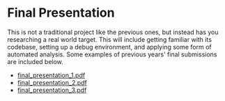 # Final Presentation

This is not a traditional project like the previous ones, but instead has you researching a real
world target. This will include getting familiar with its codebase, setting up a debug environment,
and applying some form of automated analysis. Some examples of previous years' final submissions are
included below.

- [final_presentation_1.pdf](/resources/projects/final_presentation_1.pdf)
- [final_presentation_2.pdf](/resources/projects/final_presentation_2.pdf)
- [final_presentation_3.pdf](https://github.com/daniel-melanson/cs390r-group-h)
